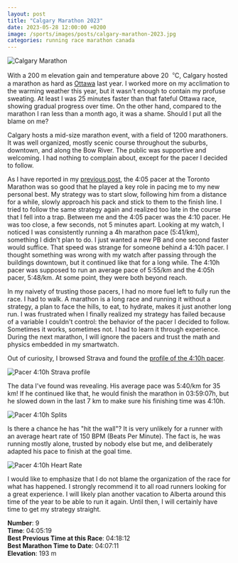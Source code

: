 ```yaml
---
layout: post
title: "Calgary Marathon 2023"
date: 2023-05-28 12:00:00 +0200
image: /sports/images/posts/calgary-marathon-2023.jpg
categories: running race marathon canada
---
```


![Calgary Marathon](/sports/images/posts/calgary-marathon-2023.jpg)

With a 200 m elevation gain and temperature above 20︒C, Calgary hosted a marathon as hard as [Ottawa](/sports/2022/05/ottawa-marathon.html) last year. I worked more on my acclimation to the warming weather this year, but it wasn't enough to contain my profuse sweating. At least I was 25 minutes faster than that fateful Ottawa race, showing gradual progress over time. On the other hand, compared to the marathon I ran less than a month ago, it was a shame. Should I put all the blame on me?

<!-- more -->

Calgary hosts a mid-size marathon event, with a field of 1200 marathoners. It was well organized, mostly scenic course throughout the suburbs, downtown, and along the Bow River. The public was supportive and welcoming. I had nothing to complain about, except for the pacer I decided to follow.

As I have reported in my [previous post](/sports/2023/05/toronto-marathon.html), the 4:05 pacer at the Toronto Marathon was so good that he played a key role in pacing me to my new personal best. My strategy was to start slow, following him from a distance for a while, slowly approach his pack and stick to them to the finish line. I tried to follow the same strategy again and realized too late in the course that I fell into a trap. Between me and the 4:05 pacer was the 4:10 pacer. He was too close, a few seconds, not 5 minutes apart. Looking at my watch, I noticed I was consistently running a 4h marathon pace (5:41/km), something I didn't plan to do. I just wanted a new PB and one second faster would suffice. That speed was strange for someone behind a 4:10h pacer. I thought something was wrong with my watch after passing through the buildings downtown, but it continued like that for a long while. The 4:10h pacer was supposed to run an average pace of 5:55/km and the 4:05h pacer, 5:48/km. At some point, they were both beyond reach.

In my naivety of trusting those pacers, I had no more fuel left to fully run the race. I had to walk. A marathon is a long race and running it without a strategy, a plan to face the hills, to eat, to hydrate, makes it just another long run. I was frustrated when I finally realized my strategy has failed because of a variable I couldn't control: the behavior of the pacer I decided to follow. Sometimes it works, sometimes not. I had to learn it through experience. During the next marathon, I will ignore the pacers and trust the math and physics embedded in my smartwatch.

Out of curiosity, I browsed Strava and found the [profile of the 4:10h pacer](https://www.strava.com/activities/9159132215/overview).

![Pacer 4:10h Strava profile](/sports/images/posts/calgary-marathon-pacer-profile.png)

The data I've found was revealing. His average pace was 5:40/km for 35 km! If he continued like that, he would finish the marathon in 03:59:07h, but he slowed down in the last 7 km to make sure his finishing time was 4:10h.

![Pacer 4:10h Splits](/sports/images/posts/calgary-marathon-pacer-splits.png)

Is there a chance he has "hit the wall"? It is very unlikely for a runner with an average heart rate of 150 BPM (Beats Per Minute). The fact is, he was running mostly alone, trusted by nobody else but me, and deliberately adapted his pace to finish at the goal time.

![Pacer 4:10h Heart Rate](/sports/images/posts/calgary-marathon-pacer-heart-rate.png)

I would like to emphasize that I do not blame the organization of the race for what has happened. I strongly recommend it to all road runners looking for a great experience. I will likely plan another vacation to Alberta around this time of the year to be able to run it again. Until then, I will certainly have time to get my strategy straight.

**Number**: 9\
**Time**: 04:05:19\
**Best Previous Time at this Race**: 04:18:12\
**Best Marathon Time to Date**: 04:07:11\
**Elevation**: 193 m